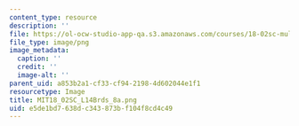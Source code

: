 ```yaml
---
content_type: resource
description: ''
file: https://ol-ocw-studio-app-qa.s3.amazonaws.com/courses/18-02sc-multivariable-calculus-fall-2010/e5de1bd7638dc343873bf104f8cd4c49_MIT18_02SC_L14Brds_8a.png
file_type: image/png
image_metadata:
  caption: ''
  credit: ''
  image-alt: ''
parent_uid: a853b2a1-cf33-cf94-2198-4d602044e1f1
resourcetype: Image
title: MIT18_02SC_L14Brds_8a.png
uid: e5de1bd7-638d-c343-873b-f104f8cd4c49
---
```

